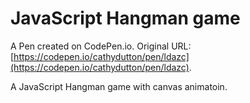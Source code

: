 # JavaScript Hangman game

A Pen created on CodePen.io. Original URL: [https://codepen.io/cathydutton/pen/ldazc](https://codepen.io/cathydutton/pen/ldazc).

A JavaScript Hangman game with canvas animatoin.
